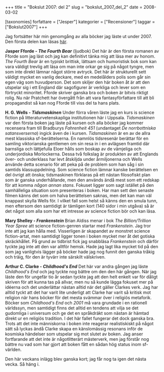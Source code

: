 +++
title = "Bokslut 2007: del 2"
slug = "bokslut_2007_del_2"
date = 2008-03-02

[taxonomies]
forfattare = ["Jesper"]
kategorier = ["Recensioner"]
taggar = ["Bokslut2007"]
+++

Jag fortsätter här min  genomgång av alla böcker jag läste ut under 2007. Den första delen kan läsas [här](bokslut-2007-del-1).

<strong>Jasper Fforde - <em>The Fourth Bear</em></strong> (ljudbok)
Det här är den första romanen av Fforde som jag läst och jag kan definitivt tänka mig att läsa mer av honom. <em>The Fourth Bear</em> är en typiskt brittisk, lättsam och humoristisk bok som kan vara väldigt trevlig att läsa om man inte orkar ge sig på något tyngre, men som inte direkt lämnar något större avtryck.
Det här är strukturellt sett väldigt mycket en vanlig deckare, med en medelålders polis som går sin egen väg som huvudperson. Det som skiljer den här boken åt är att den utspelar sig i ett England där sagofigurer är verkliga och lever som en förtryckt minoritet. Fforde skriver ganska bra och boken är bitvis riktigt rolig. Nu när Pratchett har övergått från att vara fantasyförfattare till att bli propagandist så kan nog Fforde till viss del ta hans plats.

<strong>H. G. Wells - _Tidsmaskinen_</strong>
Under förra våren läste jag en kurs is science fiction på litteraturvetenskapliga institutionen här i Uppsala. <em>Tidsmaskinen </em>var den första boken jag läste på kursen och alla böcker jag kommer recensera fram till Bradburys <em>Fahrenheit 451</em> (undantaget <em>De norrbottniska satansverserna</em>) ingick även de i kursen.
<em>Tidsmaskinen </em>är en av de allra mest klassiska sf-berättelserna. En namnlös tidsresenär berättar för en samling viktorianska gentlemen om sin resa in i en avlägsen framtid där barnsliga och lättjefulla Eloer hålls som boskap av de vämjeliga och underjordiska Morlockerna. Dessa två folkslag är produkten av att Englands över- och underklass har levt åtskiljda under årmiljonerna och Wells använde detta scenario för att peka på de problem som han såg i sin samtids klassuppdelning.
Som science fiction lämnar kanske berättelsen en del övrigt att önska; tidsmaskinen förklaras på ett nästan filosofiskt plan som är ganska underhållande, men den används ändå mest som ett redskap för att komma <em>någon annan stans</em>. Fokuset ligger som sagt istället på den samhälleliga situation som presenteras i boken. Har man sett den senaste filmen känns det som om halva berättelsen saknas, men det kan man väl knappast skylla Wells för. I vilket fall som helst så känns den en smula tunn, men eftersom den samtidigt är tämligen kort (140 sidor i min utgåva) så är det något som alla som har ett intresse av science fiction bör och kan läsa.

<strong>Mary Shelley - _Frankenstein_</strong>
Brian Aldiss menar i bok <em>The Billion/Trillion Year Spree</em> att science fiction-genren startar med _Frankenstein_. Jag tror inte att jag kan hålla med. Visserligen är skapandet av monstret science fiction-artat, men samtidigt ligger tonen i boken mycket mer åt det gotiska skräckhållet.
På grund av tidbrist fick jag snabbläsa <em>Frankenstein </em>och därför tyckte jag inte att den var alltför hemsk. Hade jag lagt lika mycket tid på den som jag vanligtvis lägger på böcker hade jag nog funnit den ganska tråkig och träig, för den är tyvärr inte särskilt välskriven.

<strong>Arthur C. Clarke - <em>Childhood's End</em></strong>
Det här var andra gången jag läste <em>Childhood's End</em> och jag tyckte nog bättre om den den här gången. När jag läste den för ungefär tio år sedan tyckte jag att den helt enkelt var för dåligt skriven för att kunna tas på allvar, men nu så kunde lägga fokuset mer på idéerna och det underlättar nästan alltid när det gäller Clarkes verk.
Jag har alltid tyckt att det har varit lite underligt att Clarke har varit så kritisk mot religion när hans böcker för det mesta svämmar över i religiös metaforik. Böcker som <em>Childhood's End</em> och <em>2001 </em>må vara grundade i en rationell världssyn, men samtidigt finns det alltid en tendens att vilja se det gudomliga i universum och ge det en språkdräkt som nästan är hämtad direkt ur en religiös tradition.
I det här fallet fungerar det dock ganska bra. Trots att det inte människorna i boken inte reagerar realistiskiskt på något sätt så lyckas ändå Clarke skapa en känslomässig resonans inför de kosmiska händelser som utspelar sig mot slutet av boken. Jag anser fortfarande att det inte är någotlitterärt mästerverk, men jag förstår nog bättre nu vad som har gjort att boken fått en sådan hög status inom sf-världen.

Den här veckans inlägg blev ganska kort; jag får nog ta igen det nästa vecka. Så häng i.
